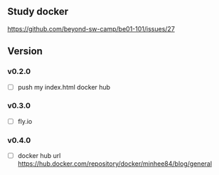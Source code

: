 ## Study docker

https://github.com/beyond-sw-camp/be01-101/issues/27

## Version
### v0.2.0

- [ ] push my index.html docker hub

### v0.3.0
- [ ] fly.io

### v0.4.0
- [ ] docker hub url
https://hub.docker.com/repository/docker/minhee84/blog/general
